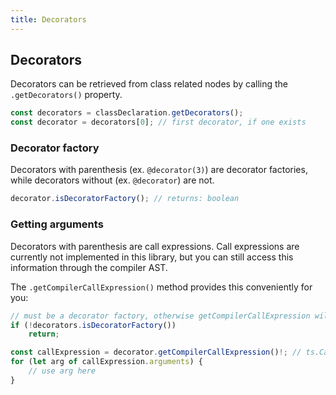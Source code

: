 ```yaml
---
title: Decorators
---
```


## Decorators

Decorators can be retrieved from class related nodes by calling the `.getDecorators()` property.

```typescript
const decorators = classDeclaration.getDecorators();
const decorator = decorators[0]; // first decorator, if one exists
```

### Decorator factory

Decorators with parenthesis (ex. `@decorator(3)`) are decorator factories, while decorators without (ex. `@decorator`) are not.

```typescript
decorator.isDecoratorFactory(); // returns: boolean
```

### Getting arguments

Decorators with parenthesis are call expressions. Call expressions are currently not implemented in this library,
but you can still access this information through the compiler AST.

The `.getCompilerCallExpression()` method provides this conveniently for you:

```typescript
// must be a decorator factory, otherwise getCompilerCallExpression will return undefined
if (!decorators.isDecoratorFactory())
    return;

const callExpression = decorator.getCompilerCallExpression()!; // ts.CallExpression | undefined
for (let arg of callExpression.arguments) {
    // use arg here
}
```
